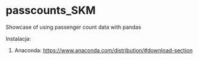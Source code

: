 # passcounts_SKM
Showcase of using passenger count data with pandas

Instalacja:
1. Anaconda: https://www.anaconda.com/distribution/#download-section
